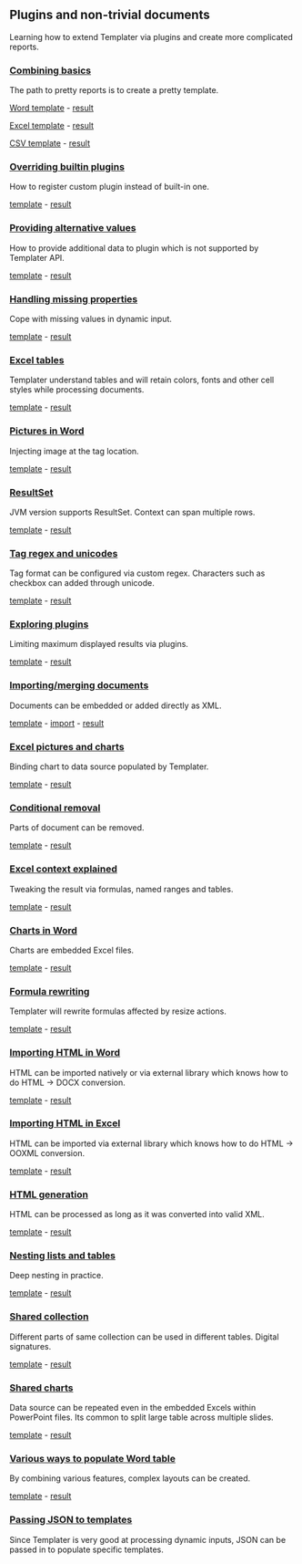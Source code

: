 ## Plugins and non-trivial documents

Learning how to extend Templater via plugins and create more complicated reports.

### [Combining basics](FoodOrder%20(.NET)/Readme.md)

The path to pretty reports is to create a pretty template.

[Word template](https://github.com/ngs-doo/TemplaterExamples/raw/master/Intermediate/FoodOrder%20(.NET)/FoodOrder.Web/App_Data/Order.docx) - [result](https://github.com/ngs-doo/TemplaterExamples/raw/master/Intermediate/FoodOrder%20(.NET)/result.docx)

[Excel template](https://github.com/ngs-doo/TemplaterExamples/raw/master/Intermediate/FoodOrder%20(.NET)/FoodOrder.Web/App_Data/Order.xlsx) - [result](https://github.com/ngs-doo/TemplaterExamples/raw/master/Intermediate/FoodOrder%20(.NET)/result.xlsx)

[CSV template](FoodOrder%20(.NET)/FoodOrder.Web/App_Data/Order.csv) - [result](FoodOrder%20(.NET)/result.csv)

### [Overriding builtin plugins](BoolOverride/Readme.md)

How to register custom plugin instead of built-in one.

[template](https://github.com/ngs-doo/TemplaterExamples/raw/master/Intermediate/BoolOverride/template/Bools.docx) - [result](https://github.com/ngs-doo/TemplaterExamples/raw/master/Intermediate/BoolOverride/result.docx)

### [Providing alternative values](AlternativeProperty/Readme.md)

How to provide additional data to plugin which is not supported by Templater API.

[template](https://github.com/ngs-doo/TemplaterExamples/raw/master/Intermediate/AlternativeProperty/template/Fields.docx) - [result](https://github.com/ngs-doo/TemplaterExamples/raw/master/Intermediate/AlternativeProperty/result.docx)

### [Handling missing properties](MissingProperty/Readme.md)

Cope with missing values in dynamic input.

[template](https://github.com/ngs-doo/TemplaterExamples/raw/master/Intermediate/MissingProperty/template/dynamic.docx) - [result](https://github.com/ngs-doo/TemplaterExamples/raw/master/Intermediate/MissingProperty/result.docx)

### [Excel tables](IsoCountries%20(.NET)/Readme.md)

Templater understand tables and will retain colors, fonts and other cell styles while processing documents.

[template](https://github.com/ngs-doo/TemplaterExamples/raw/master/Intermediate/IsoCountries%20(.NET)/Templates/Countries.xlsx) - [result](https://github.com/ngs-doo/TemplaterExamples/raw/master/Intermediate/IsoCountries%20(.NET)/result.xlsx)

### [Pictures in Word](Pictures/Readme.md)

Injecting image at the tag location.

[template](https://github.com/ngs-doo/TemplaterExamples/raw/master/Intermediate/Pictures/template/Pictures.docx) - [result](https://github.com/ngs-doo/TemplaterExamples/raw/master/Intermediate/Pictures/result.docx)

### [ResultSet](ResultSetExample%20(Java)/Readme.md)

JVM version supports ResultSet. Context can span multiple rows.

[template](https://github.com/ngs-doo/TemplaterExamples/raw/master/Intermediate/ResultSetExample%20(Java)/src/main/resources/MyCoffeeTable.xlsx) - [result](https://github.com/ngs-doo/TemplaterExamples/raw/master/Intermediate/ResultSetExample%20(Java)/result.xlsx)

### [Tag regex and unicodes](QuestionnairePlugin/Readme.md)

Tag format can be configured via custom regex. Characters such as checkbox can added through unicode.

[template](https://github.com/ngs-doo/TemplaterExamples/raw/master/Intermediate/QuestionnairePlugin/template/questions.docx) - [result](https://github.com/ngs-doo/TemplaterExamples/raw/master/Intermediate/QuestionnairePlugin/result.docx)

### [Exploring plugins](LimitPlugins/Readme.md)

Limiting maximum displayed results via plugins.

[template](https://github.com/ngs-doo/TemplaterExamples/raw/master/Intermediate/LimitPlugins/template/Limits.docx) - [result](https://github.com/ngs-doo/TemplaterExamples/raw/master/Intermediate/LimitPlugins/result.docx)

### [Importing/merging documents](DocxImport/Readme.md)

Documents can be embedded or added directly as XML.

[template](https://github.com/ngs-doo/TemplaterExamples/raw/master/Intermediate/DocxImport/template/Master.docx) - [import](https://github.com/ngs-doo/TemplaterExamples/raw/master/Intermediate/DocxImport/template/ToImport.docx) - [result](https://github.com/ngs-doo/TemplaterExamples/raw/master/Intermediate/DocxImport/result.docx)

### [Excel pictures and charts](ExchangeRates%20(.NET)/Readme.md)

Binding chart to data source populated by Templater.

[template](https://github.com/ngs-doo/TemplaterExamples/raw/master/Intermediate/ExchangeRates%20(.NET)/Templates/ExchangeRate.xlsx) - [result](https://github.com/ngs-doo/TemplaterExamples/raw/master/Intermediate/ExchangeRates%20(.NET)/result.xlsx)

### [Conditional removal](CollapseRegion/Readme.md)

Parts of document can be removed.

[template](https://github.com/ngs-doo/TemplaterExamples/raw/master/Intermediate/CollapseRegion/template/Collapse.docx) - [result](https://github.com/ngs-doo/TemplaterExamples/raw/master/Intermediate/CollapseRegion/result.docx)

### [Excel context explained](ExcelContextRules/Readme.md)

Tweaking the result via formulas, named ranges and tables.

[template](https://github.com/ngs-doo/TemplaterExamples/raw/master/Intermediate/ExcelContextRules/template/flattening.xlsx) - [result](https://github.com/ngs-doo/TemplaterExamples/raw/master/Intermediate/ExcelContextRules/result.xlsx)

### [Charts in Word](ChartExample/Readme.md)

Charts are embedded Excel files.

[template](https://github.com/ngs-doo/TemplaterExamples/raw/master/Intermediate/ChartExample/template/Charts.docx) - [result](https://github.com/ngs-doo/TemplaterExamples/raw/master/Intermediate/ChartExample/result.docx)

### [Formula rewriting](Formulas/Readme.md)

Templater will rewrite formulas affected by resize actions.

[template](https://github.com/ngs-doo/TemplaterExamples/raw/master/Intermediate/Formulas/template/Formulas.xlsx) - [result](https://github.com/ngs-doo/TemplaterExamples/raw/master/Intermediate/Formulas/result.xlsx)

### [Importing HTML in Word](HtmlToWord/Readme.md)

HTML can be imported natively or via external library which knows how to do HTML -> DOCX conversion.

[template](https://github.com/ngs-doo/TemplaterExamples/raw/master/Intermediate/HtmlToWord/template/template.docx) - [result](https://github.com/ngs-doo/TemplaterExamples/raw/master/Intermediate/HtmlToWord/result.docx)

### [Importing HTML in Excel](HtmlToExcel/Readme.md)

HTML can be imported via external library which knows how to do HTML -> OOXML conversion.

[template](https://github.com/ngs-doo/TemplaterExamples/raw/master/Intermediate/HtmlToExcel/template/Document.xlsx) - [result](https://github.com/ngs-doo/TemplaterExamples/raw/master/Intermediate/HtmlToExcel/result.xlsx)

### [HTML generation](HtmlAsXml/Readme.md)

HTML can be processed as long as it was converted into valid XML.

[template](HtmlAsXml/template/document.html) - [result](HtmlAsXml/result.html)

### [Nesting lists and tables](ListsAndTables/Readme.md)

Deep nesting in practice.

[template](https://github.com/ngs-doo/TemplaterExamples/raw/master/Intermediate/ListsAndTables/template/Nesting.docx) - [result](https://github.com/ngs-doo/TemplaterExamples/raw/master/Intermediate/ListsAndTables/result.docx)

### [Shared collection](SharedCollection/Readme.md)

Different parts of same collection can be used in different tables. Digital signatures.

[template](https://github.com/ngs-doo/TemplaterExamples/raw/master/Intermediate/SharedCollection/template/TwoTables.docx) - [result](https://github.com/ngs-doo/TemplaterExamples/raw/master/Intermediate/SharedCollection/result.docx)

### [Shared charts](SharedCharts/Readme.md)

Data source can be repeated even in the embedded Excels within PowerPoint files.
Its common to split large table across multiple slides.

[template](https://github.com/ngs-doo/TemplaterExamples/raw/master/Intermediate/SharedCharts/template/charts.pptx) - [result](https://github.com/ngs-doo/TemplaterExamples/raw/master/Intermediate/SharedCharts/result.pptx)

### [Various ways to populate Word table](WordTables/Readme.md)

By combining various features, complex layouts can be created.

[template](https://github.com/ngs-doo/TemplaterExamples/raw/master/Intermediate/WordTables/template/Tables.docx) - [result](https://github.com/ngs-doo/TemplaterExamples/raw/master/Intermediate/WordTables/result.docx)

### [Passing JSON to templates](TemplaterJson/Readme.md)

Since Templater is very good at processing dynamic inputs, JSON can be passed in to populate specific templates.
